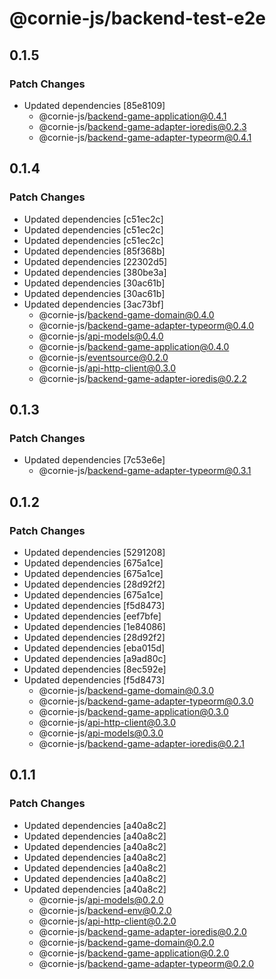 # @cornie-js/backend-test-e2e

## 0.1.5

### Patch Changes

- Updated dependencies [85e8109]
  - @cornie-js/backend-game-application@0.4.1
  - @cornie-js/backend-game-adapter-ioredis@0.2.3
  - @cornie-js/backend-game-adapter-typeorm@0.4.1

## 0.1.4

### Patch Changes

- Updated dependencies [c51ec2c]
- Updated dependencies [c51ec2c]
- Updated dependencies [c51ec2c]
- Updated dependencies [85f368b]
- Updated dependencies [22302d5]
- Updated dependencies [380be3a]
- Updated dependencies [30ac61b]
- Updated dependencies [30ac61b]
- Updated dependencies [3ac73bf]
  - @cornie-js/backend-game-domain@0.4.0
  - @cornie-js/backend-game-adapter-typeorm@0.4.0
  - @cornie-js/api-models@0.4.0
  - @cornie-js/backend-game-application@0.4.0
  - @cornie-js/eventsource@0.2.0
  - @cornie-js/api-http-client@0.3.0
  - @cornie-js/backend-game-adapter-ioredis@0.2.2

## 0.1.3

### Patch Changes

- Updated dependencies [7c53e6e]
  - @cornie-js/backend-game-adapter-typeorm@0.3.1

## 0.1.2

### Patch Changes

- Updated dependencies [5291208]
- Updated dependencies [675a1ce]
- Updated dependencies [675a1ce]
- Updated dependencies [28d92f2]
- Updated dependencies [675a1ce]
- Updated dependencies [f5d8473]
- Updated dependencies [eef7bfe]
- Updated dependencies [1e84086]
- Updated dependencies [28d92f2]
- Updated dependencies [eba015d]
- Updated dependencies [a9ad80c]
- Updated dependencies [8ec592e]
- Updated dependencies [f5d8473]
  - @cornie-js/backend-game-domain@0.3.0
  - @cornie-js/backend-game-adapter-typeorm@0.3.0
  - @cornie-js/backend-game-application@0.3.0
  - @cornie-js/api-http-client@0.3.0
  - @cornie-js/api-models@0.3.0
  - @cornie-js/backend-game-adapter-ioredis@0.2.1

## 0.1.1

### Patch Changes

- Updated dependencies [a40a8c2]
- Updated dependencies [a40a8c2]
- Updated dependencies [a40a8c2]
- Updated dependencies [a40a8c2]
- Updated dependencies [a40a8c2]
- Updated dependencies [a40a8c2]
- Updated dependencies [a40a8c2]
  - @cornie-js/api-models@0.2.0
  - @cornie-js/backend-env@0.2.0
  - @cornie-js/api-http-client@0.2.0
  - @cornie-js/backend-game-adapter-ioredis@0.2.0
  - @cornie-js/backend-game-domain@0.2.0
  - @cornie-js/backend-game-application@0.2.0
  - @cornie-js/backend-game-adapter-typeorm@0.2.0

